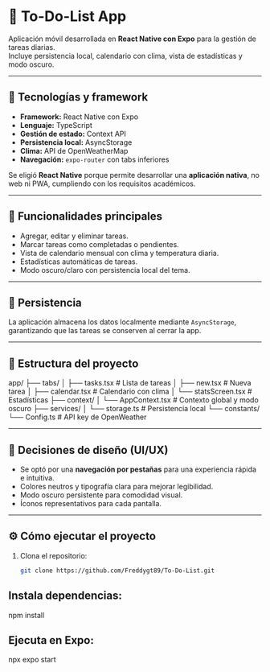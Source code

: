 # 📝 To-Do-List App

Aplicación móvil desarrollada en **React Native con Expo** para la gestión de tareas diarias.  
Incluye persistencia local, calendario con clima, vista de estadísticas y modo oscuro.

---

## 🚀 Tecnologías y framework

- **Framework:** React Native con Expo  
- **Lenguaje:** TypeScript  
- **Gestión de estado:** Context API  
- **Persistencia local:** AsyncStorage  
- **Clima:** API de OpenWeatherMap  
- **Navegación:** `expo-router` con tabs inferiores  

Se eligió **React Native** porque permite desarrollar una **aplicación nativa**, no web ni PWA, cumpliendo con los requisitos académicos.

---

## 📲 Funcionalidades principales

- Agregar, editar y eliminar tareas.  
- Marcar tareas como completadas o pendientes.  
- Vista de calendario mensual con clima y temperatura diaria.  
- Estadísticas automáticas de tareas.  
- Modo oscuro/claro con persistencia local del tema.

---

## 💾 Persistencia

La aplicación almacena los datos localmente mediante `AsyncStorage`, garantizando que las tareas se conserven al cerrar la app.

---

## 🧩 Estructura del proyecto

app/
├── tabs/
│ ├── tasks.tsx # Lista de tareas
│ ├── new.tsx # Nueva tarea
│ ├── calendar.tsx # Calendario con clima
│ └── statsScreen.tsx # Estadísticas
├── context/
│ └── AppContext.tsx # Contexto global y modo oscuro
├── services/
│ └── storage.ts # Persistencia local
└── constants/
└── Config.ts # API key de OpenWeather


---

## 🧠 Decisiones de diseño (UI/UX)

- Se optó por una **navegación por pestañas** para una experiencia rápida e intuitiva.  
- Colores neutros y tipografía clara para mejorar legibilidad.  
- Modo oscuro persistente para comodidad visual.  
- Íconos representativos para cada pantalla.

---

## ⚙️ Cómo ejecutar el proyecto

1. Clona el repositorio:
   ```bash
   git clone https://github.com/Freddygt89/To-Do-List.git

## Instala dependencias: 
   npm install

## Ejecuta en Expo: 
   npx expo start